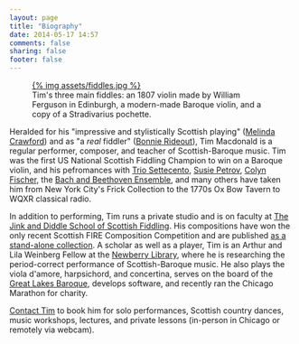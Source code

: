 ```yaml
---
layout: page
title: "Biography"
date: 2014-05-17 14:57
comments: false
sharing: false
footer: false
---
```

<figure class="fiddles">
  <a href="assets/fiddles.jpg">
    {% img assets/fiddles.jpg  %}
  </a>
  <figcaption>Tim's three main fiddles: an 1807 violin made by William Ferguson in Edinburgh, a modern-made Baroque violin, and a copy of a Stradivarius pochette.</figcaption>
</figure>

Heralded for his "impressive and stylistically Scottish playing" ([Melinda Crawford](http://www.melindacrawford.com/))
and as "a *real* fiddler" ([Bonnie Rideout](http://www.bonnierideout.com/)), Tim Macdonald is a regular performer,
composer, and teacher of Scottish-Baroque music. Tim was the first US National Scottish Fiddling Champion to win on a
Baroque violin, and his pefromances with [Trio Settecento](http://www.triosettecento.com/), [Susie
Petrov](http://susiepetrov.com/), [Colyn Fischer](http://www.scotsduo.com/), the [Bach and Beethoven
Ensemble](http://www.bbensemble.org/), and many others have taken him from New York City's Frick Collection to the 1770s
Ox Bow Tavern to WQXR classical radio.

In addition to performing, Tim runs a private studio and is on faculty at [The Jink and Diddle School of Scottish
Fiddling](http://www.jinkdiddle.com). His compositions have won the only recent Scottish FIRE Composition Competition
and are published [as a stand-alone collection](/tunes.html). A scholar as well as a player, Tim is an Arthur and
Lila Weinberg Fellow at the [Newberry Library](http://newberry.org/), where he is researching the period-correct
performance of Scottish-Baroque music. He also plays the viola d'amore, harpsichord, and concertina, serves on the board
of the [Great Lakes Baroque](http://www.greatlakesbaroque.org/), develops software, and recently ran the Chicago
Marathon for charity.

[Contact Tim](/contact.html) to book him for solo performances, Scottish country dances, music workshops,
lectures, and private lessons (in-person in Chicago or remotely via webcam).
